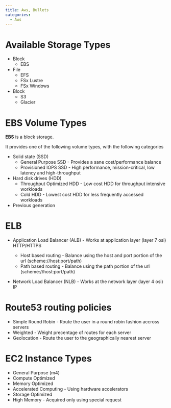 ```yaml
---
title: Aws, Bullets 
categories:
  - Aws
---
```


# Available Storage Types

- Block
    - EBS
- File
    - EFS
    - FSx Lustre
    - FSx Windows
- Block
    - S3
    - Glacier

# EBS Volume Types

**EBS** is a block storage.

It provides one of the following volume types, with the following categories

- Solid state (SSD)
    - General Purpose SSD - Provides a sane cost/performance balance
    - Provisioned IOPS SSD - High performance, mission-critical, low latency and high-throughput
- Hard disk drives (HDD)
    - Throughput Optimized HDD - Low cost HDD for throughput intensive workloads
    - Cold HDD - Lowest cost HDD for less frequently accessed workloads
- Previous generation

# ELB

- Application Load Balancer (ALB) - Works at application layer (layer 7 osi) HTTP/HTTPS
    - Host based routing - Balance using the host and port portion of the url (scheme://host:port/path)
    - Path based routing - Balance using the path portion of the url (scheme://host:port/path)

- Network Load Balancer (NLB) - Works at the network layer (layer 4 osi) IP

# Route53 routing policies

- Simple Round Robin - Route the user in a round robin fashion accross servers
- Weighted - Weight precentage of routes for each server
- Geolocation - Route the user to the geographically nearest server

# EC2 Instance Types

- General Purpose (m4)
- Compute Optimized
- Memory Optimized
- Accelerated Computing - Using hardware accelerators
- Storage Optimized
- High Memory - Acquired only using special request
